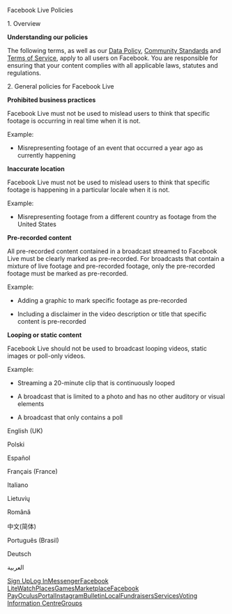 Facebook Live Policies

1\. Overview

**Understanding our policies**

The following terms, as well as our [Data Policy](https://www.facebook.com/about/privacy/), [Community Standards](https://www.facebook.com/communitystandards/) and [Terms of Service](https://www.facebook.com/legal/terms), apply to all users on Facebook. You are responsible for ensuring that your content complies with all applicable laws, statutes and regulations.

2\. General policies for Facebook Live

**Prohibited business practices**

Facebook Live must not be used to mislead users to think that specific footage is occurring in real time when it is not.

Example:

*   Misrepresenting footage of an event that occurred a year ago as currently happening

**Inaccurate location**

Facebook Live must not be used to mislead users to think that specific footage is happening in a particular locale when it is not.

Example:

*   Misrepresenting footage from a different country as footage from the United States

**Pre-recorded content**

All pre-recorded content contained in a broadcast streamed to Facebook Live must be clearly marked as pre-recorded. For broadcasts that contain a mixture of live footage and pre-recorded footage, only the pre-recorded footage must be marked as pre-recorded.

Example:

*   Adding a graphic to mark specific footage as pre-recorded

*   Including a disclaimer in the video description or title that specific content is pre-recorded

**Looping or static content**

Facebook Live should not be used to broadcast looping videos, static images or poll-only videos.

Example:

*   Streaming a 20-minute clip that is continuously looped

*   A broadcast that is limited to a photo and has no other auditory or visual elements

*   A broadcast that only contains a poll

English (UK)

Polski

Español

Français (France)

Italiano

Lietuvių

Română

中文(简体)

Português (Brasil)

Deutsch

العربية

[Sign Up](https://www.facebook.com/reg/)[Log In](https://www.facebook.com/login/)[Messenger](https://l.facebook.com/l.php?u=https%3A%2F%2Fmessenger.com%2F&h=AT3CFB-V_bOaCP-k-NfwvwxUcSYylfwIq5cSpFZBQolKU-tV0zgjvTT_1MO9zr0wO-h7xdXX6O5GrPySHGuwR5Zj88pBmuZ_o3UC4RLyvabxfX-mtq9A478BJyNWGakqabFMWODAG7RCsGzJopg4RA35gYR3075YRhCmDg)[Facebook Lite](https://www.facebook.com/lite/)[Watch](https://en-gb.facebook.com/watch/)[Places](https://www.facebook.com/places/)[Games](https://www.facebook.com/games/)[Marketplace](https://www.facebook.com/marketplace/)[Facebook Pay](https://pay.facebook.com/)[Oculus](https://l.facebook.com/l.php?u=https%3A%2F%2Fwww.oculus.com%2F&h=AT3CFB-V_bOaCP-k-NfwvwxUcSYylfwIq5cSpFZBQolKU-tV0zgjvTT_1MO9zr0wO-h7xdXX6O5GrPySHGuwR5Zj88pBmuZ_o3UC4RLyvabxfX-mtq9A478BJyNWGakqabFMWODAG7RCsGzJopg4RA35gYR3075YRhCmDg)[Portal](https://portal.facebook.com/)[Instagram](https://l.facebook.com/l.php?u=https%3A%2F%2Fwww.instagram.com%2F&h=AT3CFB-V_bOaCP-k-NfwvwxUcSYylfwIq5cSpFZBQolKU-tV0zgjvTT_1MO9zr0wO-h7xdXX6O5GrPySHGuwR5Zj88pBmuZ_o3UC4RLyvabxfX-mtq9A478BJyNWGakqabFMWODAG7RCsGzJopg4RA35gYR3075YRhCmDg)[Bulletin](https://www.bulletin.com/)[Local](https://www.facebook.com/local/lists/245019872666104/)[Fundraisers](https://www.facebook.com/fundraisers/)[Services](https://www.facebook.com/biz/directory/)[Voting Information Centre](https://www.facebook.com/votinginformationcenter/?entry_point=c2l0ZQ%3D%3D)[Groups](https://www.facebook.com/groups/explore/)